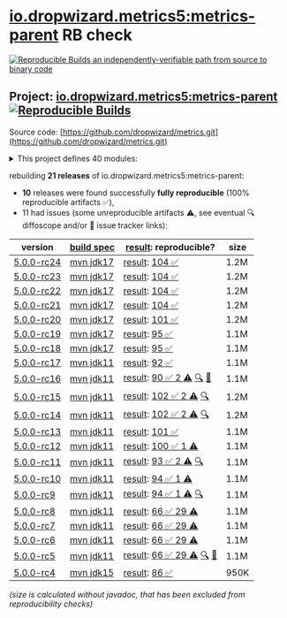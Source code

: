 [io.dropwizard.metrics5:metrics-parent](https://central.sonatype.com/artifact/io.dropwizard.metrics5/metrics-parent/versions) RB check
=======

[![Reproducible Builds](https://reproducible-builds.org/images/logos/rb.svg) an independently-verifiable path from source to binary code](https://reproducible-builds.org/)

## Project: [io.dropwizard.metrics5:metrics-parent](https://central.sonatype.com/artifact/io.dropwizard.metrics5/metrics-parent/versions) [![Reproducible Builds](https://img.shields.io/endpoint?url=https://raw.githubusercontent.com/jvm-repo-rebuild/reproducible-central/master/content/io/dropwizard/metrics5/badge.json)](https://github.com/jvm-repo-rebuild/reproducible-central/blob/master/content/io/dropwizard/metrics5/README.md)

Source code: [https://github.com/dropwizard/metrics.git](https://github.com/dropwizard/metrics.git)

<details><summary>This project defines 40 modules:</summary>

* [io.dropwizard.metrics5:metrics-annotation](https://central.sonatype.com/artifact/io.dropwizard.metrics5/metrics-annotation/overview)
* [io.dropwizard.metrics5:metrics-bom](https://central.sonatype.com/artifact/io.dropwizard.metrics5/metrics-bom/overview)
* [io.dropwizard.metrics5:metrics-caffeine](https://central.sonatype.com/artifact/io.dropwizard.metrics5/metrics-caffeine/overview)
* [io.dropwizard.metrics5:metrics-caffeine3](https://central.sonatype.com/artifact/io.dropwizard.metrics5/metrics-caffeine3/overview)
* [io.dropwizard.metrics5:metrics-collectd](https://central.sonatype.com/artifact/io.dropwizard.metrics5/metrics-collectd/overview)
* [io.dropwizard.metrics5:metrics-core](https://central.sonatype.com/artifact/io.dropwizard.metrics5/metrics-core/overview)
* [io.dropwizard.metrics5:metrics-ehcache](https://central.sonatype.com/artifact/io.dropwizard.metrics5/metrics-ehcache/overview)
* [io.dropwizard.metrics5:metrics-graphite](https://central.sonatype.com/artifact/io.dropwizard.metrics5/metrics-graphite/overview)
* [io.dropwizard.metrics5:metrics-healthchecks](https://central.sonatype.com/artifact/io.dropwizard.metrics5/metrics-healthchecks/overview)
* [io.dropwizard.metrics5:metrics-httpasyncclient](https://central.sonatype.com/artifact/io.dropwizard.metrics5/metrics-httpasyncclient/overview)
* [io.dropwizard.metrics5:metrics-httpclient](https://central.sonatype.com/artifact/io.dropwizard.metrics5/metrics-httpclient/overview)
* [io.dropwizard.metrics5:metrics-httpclient5](https://central.sonatype.com/artifact/io.dropwizard.metrics5/metrics-httpclient5/overview)
* [io.dropwizard.metrics5:metrics-influxdb](https://central.sonatype.com/artifact/io.dropwizard.metrics5/metrics-influxdb/overview)
* [io.dropwizard.metrics5:metrics-jakarta-servlet](https://central.sonatype.com/artifact/io.dropwizard.metrics5/metrics-jakarta-servlet/overview)
* [io.dropwizard.metrics5:metrics-jakarta-servlet6](https://central.sonatype.com/artifact/io.dropwizard.metrics5/metrics-jakarta-servlet6/overview)
* [io.dropwizard.metrics5:metrics-jakarta-servlets](https://central.sonatype.com/artifact/io.dropwizard.metrics5/metrics-jakarta-servlets/overview)
* [io.dropwizard.metrics5:metrics-jcache](https://central.sonatype.com/artifact/io.dropwizard.metrics5/metrics-jcache/overview)
* [io.dropwizard.metrics5:metrics-jdbi](https://central.sonatype.com/artifact/io.dropwizard.metrics5/metrics-jdbi/overview)
* [io.dropwizard.metrics5:metrics-jdbi3](https://central.sonatype.com/artifact/io.dropwizard.metrics5/metrics-jdbi3/overview)
* [io.dropwizard.metrics5:metrics-jersey2](https://central.sonatype.com/artifact/io.dropwizard.metrics5/metrics-jersey2/overview)
* [io.dropwizard.metrics5:metrics-jersey3](https://central.sonatype.com/artifact/io.dropwizard.metrics5/metrics-jersey3/overview)
* [io.dropwizard.metrics5:metrics-jersey31](https://central.sonatype.com/artifact/io.dropwizard.metrics5/metrics-jersey31/overview)
* [io.dropwizard.metrics5:metrics-jetty10](https://central.sonatype.com/artifact/io.dropwizard.metrics5/metrics-jetty10/overview)
* [io.dropwizard.metrics5:metrics-jetty11](https://central.sonatype.com/artifact/io.dropwizard.metrics5/metrics-jetty11/overview)
* [io.dropwizard.metrics5:metrics-jetty12](https://central.sonatype.com/artifact/io.dropwizard.metrics5/metrics-jetty12/overview)
* [io.dropwizard.metrics5:metrics-jetty12-ee10](https://central.sonatype.com/artifact/io.dropwizard.metrics5/metrics-jetty12-ee10/overview)
* [io.dropwizard.metrics5:metrics-jetty9](https://central.sonatype.com/artifact/io.dropwizard.metrics5/metrics-jetty9/overview)
* [io.dropwizard.metrics5:metrics-jmx](https://central.sonatype.com/artifact/io.dropwizard.metrics5/metrics-jmx/overview)
* [io.dropwizard.metrics5:metrics-json](https://central.sonatype.com/artifact/io.dropwizard.metrics5/metrics-json/overview)
* [io.dropwizard.metrics5:metrics-jvm](https://central.sonatype.com/artifact/io.dropwizard.metrics5/metrics-jvm/overview)
* [io.dropwizard.metrics5:metrics-legacy-adapter](https://central.sonatype.com/artifact/io.dropwizard.metrics5/metrics-legacy-adapter/overview)
* [io.dropwizard.metrics5:metrics-legacy-adapter-healthchecks](https://central.sonatype.com/artifact/io.dropwizard.metrics5/metrics-legacy-adapter-healthchecks/overview)
* [io.dropwizard.metrics5:metrics-log4j2](https://central.sonatype.com/artifact/io.dropwizard.metrics5/metrics-log4j2/overview)
* [io.dropwizard.metrics5:metrics-logback](https://central.sonatype.com/artifact/io.dropwizard.metrics5/metrics-logback/overview)
* [io.dropwizard.metrics5:metrics-logback13](https://central.sonatype.com/artifact/io.dropwizard.metrics5/metrics-logback13/overview)
* [io.dropwizard.metrics5:metrics-logback14](https://central.sonatype.com/artifact/io.dropwizard.metrics5/metrics-logback14/overview)
* [io.dropwizard.metrics5:metrics-logback15](https://central.sonatype.com/artifact/io.dropwizard.metrics5/metrics-logback15/overview)
* [io.dropwizard.metrics5:metrics-parent](https://central.sonatype.com/artifact/io.dropwizard.metrics5/metrics-parent/overview)
* [io.dropwizard.metrics5:metrics-servlet](https://central.sonatype.com/artifact/io.dropwizard.metrics5/metrics-servlet/overview)
* [io.dropwizard.metrics5:metrics-servlets](https://central.sonatype.com/artifact/io.dropwizard.metrics5/metrics-servlets/overview)
</details>

rebuilding **21 releases** of io.dropwizard.metrics5:metrics-parent:
- **10** releases were found successfully **fully reproducible** (100% reproducible artifacts :white_check_mark:),
- 11 had issues (some unreproducible artifacts :warning:, see eventual :mag: diffoscope and/or :memo: issue tracker links):

| version | [build spec](/BUILDSPEC.md) | [result](https://reproducible-builds.org/docs/jvm/): reproducible? | size |
| -- | --------- | ------ | -- |
| [5.0.0-rc24](https://central.sonatype.com/artifact/io.dropwizard.metrics5/metrics-parent/5.0.0-rc24/pom) | [mvn jdk17](dropwizard-metrics-5.0.0-rc24.buildspec) | [result](metrics-parent-5.0.0-rc24.buildinfo): [104 :white_check_mark: ](metrics-parent-5.0.0-rc24.buildcompare) | 1.2M |
| [5.0.0-rc23](https://central.sonatype.com/artifact/io.dropwizard.metrics5/metrics-parent/5.0.0-rc23/pom) | [mvn jdk17](dropwizard-metrics-5.0.0-rc23.buildspec) | [result](metrics-parent-5.0.0-rc23.buildinfo): [104 :white_check_mark: ](metrics-parent-5.0.0-rc23.buildcompare) | 1.2M |
| [5.0.0-rc22](https://central.sonatype.com/artifact/io.dropwizard.metrics5/metrics-parent/5.0.0-rc22/pom) | [mvn jdk17](dropwizard-metrics-5.0.0-rc22.buildspec) | [result](metrics-parent-5.0.0-rc22.buildinfo): [104 :white_check_mark: ](metrics-parent-5.0.0-rc22.buildcompare) | 1.2M |
| [5.0.0-rc21](https://central.sonatype.com/artifact/io.dropwizard.metrics5/metrics-parent/5.0.0-rc21/pom) | [mvn jdk17](dropwizard-metrics-5.0.0-rc21.buildspec) | [result](metrics-parent-5.0.0-rc21.buildinfo): [104 :white_check_mark: ](metrics-parent-5.0.0-rc21.buildcompare) | 1.2M |
| [5.0.0-rc20](https://central.sonatype.com/artifact/io.dropwizard.metrics5/metrics-parent/5.0.0-rc20/pom) | [mvn jdk17](dropwizard-metrics-5.0.0-rc20.buildspec) | [result](metrics-parent-5.0.0-rc20.buildinfo): [101 :white_check_mark: ](metrics-parent-5.0.0-rc20.buildcompare) | 1.2M |
| [5.0.0-rc19](https://central.sonatype.com/artifact/io.dropwizard.metrics5/metrics-parent/5.0.0-rc19/pom) | [mvn jdk17](dropwizard-metrics-5.0.0-rc19.buildspec) | [result](metrics-parent-5.0.0-rc19.buildinfo): [95 :white_check_mark: ](metrics-parent-5.0.0-rc19.buildcompare) | 1.1M |
| [5.0.0-rc18](https://central.sonatype.com/artifact/io.dropwizard.metrics5/metrics-parent/5.0.0-rc18/pom) | [mvn jdk17](dropwizard-metrics-5.0.0-rc18.buildspec) | [result](metrics-parent-5.0.0-rc18.buildinfo): [95 :white_check_mark: ](metrics-parent-5.0.0-rc18.buildcompare) | 1.1M |
| [5.0.0-rc17](https://central.sonatype.com/artifact/io.dropwizard.metrics5/metrics-parent/5.0.0-rc17/pom) | [mvn jdk11](dropwizard-metrics-5.0.0-rc17.buildspec) | [result](metrics-parent-5.0.0-rc17.buildinfo): [92 :white_check_mark: ](metrics-parent-5.0.0-rc17.buildcompare) | 1.1M |
| [5.0.0-rc16](https://central.sonatype.com/artifact/io.dropwizard.metrics5/metrics-parent/5.0.0-rc16/pom) | [mvn jdk11](dropwizard-metrics-5.0.0-rc16.buildspec) | [result](metrics-parent-5.0.0-rc16.buildinfo): [90 :white_check_mark:  2 :warning:](metrics-parent-5.0.0-rc16.buildcompare) [:mag:](metrics-parent-5.0.0-rc16.diffoscope) [:memo:](https://github.com/dropwizard/metrics/pull/3364) | 1.1M |
| [5.0.0-rc15](https://central.sonatype.com/artifact/io.dropwizard.metrics5/metrics-parent/5.0.0-rc15/pom) | [mvn jdk11](dropwizard-metrics-5.0.0-rc15.buildspec) | [result](metrics-parent-5.0.0-rc15.buildinfo): [102 :white_check_mark:  2 :warning:](metrics-parent-5.0.0-rc15.buildcompare) [:mag:](metrics-parent-5.0.0-rc15.diffoscope) | 1.2M |
| [5.0.0-rc14](https://central.sonatype.com/artifact/io.dropwizard.metrics5/metrics-parent/5.0.0-rc14/pom) | [mvn jdk11](dropwizard-metrics-5.0.0-rc14.buildspec) | [result](metrics-parent-5.0.0-rc14.buildinfo): [102 :white_check_mark:  2 :warning:](metrics-parent-5.0.0-rc14.buildcompare) [:mag:](metrics-parent-5.0.0-rc14.diffoscope) | 1.2M |
| [5.0.0-rc13](https://central.sonatype.com/artifact/io.dropwizard.metrics5/metrics-parent/5.0.0-rc13/pom) | [mvn jdk11](dropwizard-metrics-5.0.0-rc13.buildspec) | [result](metrics-parent-5.0.0-rc13.buildinfo): [101 :white_check_mark: ](metrics-parent-5.0.0-rc13.buildcompare) | 1.1M |
| [5.0.0-rc12](https://central.sonatype.com/artifact/io.dropwizard.metrics5/metrics-parent/5.0.0-rc12/pom) | [mvn jdk11](dropwizard-metrics-5.0.0-rc12.buildspec) | [result](metrics-parent-5.0.0-rc12.buildinfo): [100 :white_check_mark:  1 :warning:](metrics-parent-5.0.0-rc12.buildcompare) | 1.1M |
| [5.0.0-rc11](https://central.sonatype.com/artifact/io.dropwizard.metrics5/metrics-parent/5.0.0-rc11/pom) | [mvn jdk11](dropwizard-metrics-5.0.0-rc11.buildspec) | [result](metrics-parent-5.0.0-rc11.buildinfo): [93 :white_check_mark:  2 :warning:](metrics-parent-5.0.0-rc11.buildcompare) [:mag:](metrics-parent-5.0.0-rc11.diffoscope) | 1.1M |
| [5.0.0-rc10](https://central.sonatype.com/artifact/io.dropwizard.metrics5/metrics-parent/5.0.0-rc10/pom) | [mvn jdk11](dropwizard-metrics-5.0.0-rc10.buildspec) | [result](metrics-parent-5.0.0-rc10.buildinfo): [94 :white_check_mark:  1 :warning:](metrics-parent-5.0.0-rc10.buildcompare) | 1.1M |
| [5.0.0-rc9](https://central.sonatype.com/artifact/io.dropwizard.metrics5/metrics-parent/5.0.0-rc9/pom) | [mvn jdk11](dropwizard-metrics-5.0.0-rc9.buildspec) | [result](metrics-parent-5.0.0-rc9.buildinfo): [94 :white_check_mark:  1 :warning:](metrics-parent-5.0.0-rc9.buildcompare) [:mag:](metrics-parent-5.0.0-rc9.diffoscope) | 1.1M |
| [5.0.0-rc8](https://central.sonatype.com/artifact/io.dropwizard.metrics5/metrics-parent/5.0.0-rc8/pom) | [mvn jdk11](dropwizard-metrics-5.0.0-rc8.buildspec) | [result](metrics-parent-5.0.0-rc8.buildinfo): [66 :white_check_mark:  29 :warning:](metrics-parent-5.0.0-rc8.buildcompare) | 1.1M |
| [5.0.0-rc7](https://central.sonatype.com/artifact/io.dropwizard.metrics5/metrics-parent/5.0.0-rc7/pom) | [mvn jdk11](dropwizard-metrics-5.0.0-rc7.buildspec) | [result](metrics-parent-5.0.0-rc7.buildinfo): [66 :white_check_mark:  29 :warning:](metrics-parent-5.0.0-rc7.buildcompare) | 1.1M |
| [5.0.0-rc6](https://central.sonatype.com/artifact/io.dropwizard.metrics5/metrics-parent/5.0.0-rc6/pom) | [mvn jdk11](dropwizard-metrics-5.0.0-rc6.buildspec) | [result](metrics-parent-5.0.0-rc6.buildinfo): [66 :white_check_mark:  29 :warning:](metrics-parent-5.0.0-rc6.buildcompare) | 1.1M |
| [5.0.0-rc5](https://central.sonatype.com/artifact/io.dropwizard.metrics5/metrics-parent/5.0.0-rc5/pom) | [mvn jdk11](dropwizard-metrics-5.0.0-rc5.buildspec) | [result](metrics-parent-5.0.0-rc5.buildinfo): [66 :white_check_mark:  29 :warning:](metrics-parent-5.0.0-rc5.buildcompare) [:mag:](metrics-parent-5.0.0-rc5.diffoscope) [:memo:](https://issues.apache.org/jira/browse/FELIX-6404) | 1.1M |
| [5.0.0-rc4](https://central.sonatype.com/artifact/io.dropwizard.metrics5/metrics-parent/5.0.0-rc4/pom) | [mvn jdk15](dropwizard-metrics-5.0.0-rc4.buildspec) | [result](metrics-parent-5.0.0-rc4.buildinfo): [86 :white_check_mark: ](metrics-parent-5.0.0-rc4.buildcompare) | 950K |

<i>(size is calculated without javadoc, that has been excluded from reproducibility checks)</i>
